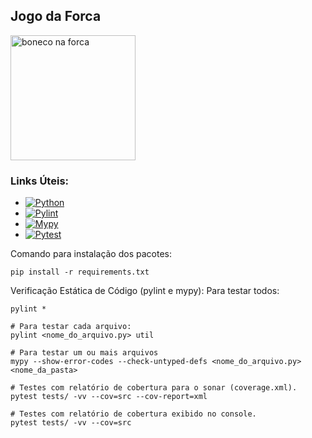 
## Jogo da Forca
<img src="https://img.freepik.com/vetores-premium/fundo-isolado-do-jogo-da-forca_764382-4988.jpg" alt="boneco na forca" width="200px"/>


### Links Úteis:
+ [![Python](https://img.shields.io/badge/Python-blue)](https://www.python.org/downloads/)
+ [![Pylint](https://img.shields.io/badge/Pylint-yellowgreen)](https://pypi.org/project/pylint/)
+ [![Mypy](https://img.shields.io/badge/Mypy-darkblue)](https://mypy.readthedocs.io/en/stable/)
+ [![Pytest](https://img.shields.io/badge/Pytest-orange)](https://pypi.org/project/pytest/)


Comando para instalação dos pacotes:
```
pip install -r requirements.txt 

```
Verificação Estática de Código (pylint e mypy):
Para testar todos:

```
pylint *

# Para testar cada arquivo:
pylint <nome_do_arquivo.py> util

# Para testar um ou mais arquivos
mypy --show-error-codes --check-untyped-defs <nome_do_arquivo.py>  <nome_da_pasta>

# Testes com relatório de cobertura para o sonar (coverage.xml).
pytest tests/ -vv --cov=src --cov-report=xml

# Testes com relatório de cobertura exibido no console.
pytest tests/ -vv --cov=src
```
